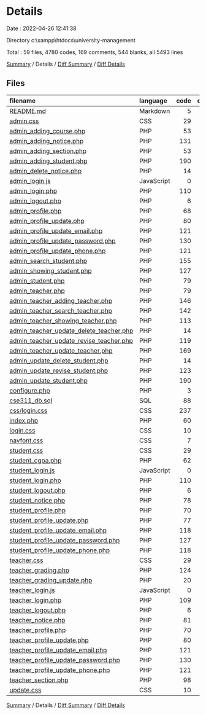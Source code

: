 # Details

Date : 2022-04-26 12:41:38

Directory c:\xampp\htdocs\university-management

Total : 59 files,  4780 codes, 169 comments, 544 blanks, all 5493 lines

[Summary](results.md) / Details / [Diff Summary](diff.md) / [Diff Details](diff-details.md)

## Files
| filename | language | code | comment | blank | total |
| :--- | :--- | ---: | ---: | ---: | ---: |
| [README.md](/README.md) | Markdown | 5 | 0 | 0 | 5 |
| [admin.css](/admin.css) | CSS | 29 | 0 | 6 | 35 |
| [admin_adding_course.php](/admin_adding_course.php) | PHP | 53 | 0 | 6 | 59 |
| [admin_adding_notice.php](/admin_adding_notice.php) | PHP | 131 | 8 | 18 | 157 |
| [admin_adding_section.php](/admin_adding_section.php) | PHP | 53 | 0 | 6 | 59 |
| [admin_adding_student.php](/admin_adding_student.php) | PHP | 190 | 2 | 12 | 204 |
| [admin_delete_notice.php](/admin_delete_notice.php) | PHP | 14 | 2 | 4 | 20 |
| [admin_login.js](/admin_login.js) | JavaScript | 0 | 0 | 1 | 1 |
| [admin_login.php](/admin_login.php) | PHP | 110 | 7 | 14 | 131 |
| [admin_logout.php](/admin_logout.php) | PHP | 6 | 0 | 0 | 6 |
| [admin_profile.php](/admin_profile.php) | PHP | 68 | 3 | 7 | 78 |
| [admin_profile_update.php](/admin_profile_update.php) | PHP | 80 | 0 | 8 | 88 |
| [admin_profile_update_email.php](/admin_profile_update_email.php) | PHP | 121 | 4 | 6 | 131 |
| [admin_profile_update_password.php](/admin_profile_update_password.php) | PHP | 130 | 5 | 10 | 145 |
| [admin_profile_update_phone.php](/admin_profile_update_phone.php) | PHP | 121 | 4 | 6 | 131 |
| [admin_search_student.php](/admin_search_student.php) | PHP | 155 | 2 | 13 | 170 |
| [admin_showing_student.php](/admin_showing_student.php) | PHP | 127 | 0 | 9 | 136 |
| [admin_student.php](/admin_student.php) | PHP | 79 | 0 | 11 | 90 |
| [admin_teacher.php](/admin_teacher.php) | PHP | 79 | 0 | 11 | 90 |
| [admin_teacher_adding_teacher.php](/admin_teacher_adding_teacher.php) | PHP | 146 | 3 | 11 | 160 |
| [admin_teacher_search_teacher.php](/admin_teacher_search_teacher.php) | PHP | 142 | 2 | 15 | 159 |
| [admin_teacher_showing_teacher.php](/admin_teacher_showing_teacher.php) | PHP | 113 | 0 | 10 | 123 |
| [admin_teacher_update_delete_teacher.php](/admin_teacher_update_delete_teacher.php) | PHP | 14 | 2 | 4 | 20 |
| [admin_teacher_update_revise_teacher.php](/admin_teacher_update_revise_teacher.php) | PHP | 119 | 2 | 24 | 145 |
| [admin_teacher_update_teacher.php](/admin_teacher_update_teacher.php) | PHP | 169 | 2 | 14 | 185 |
| [admin_update_delete_student.php](/admin_update_delete_student.php) | PHP | 14 | 2 | 4 | 20 |
| [admin_update_revise_student.php](/admin_update_revise_student.php) | PHP | 123 | 2 | 24 | 149 |
| [admin_update_student.php](/admin_update_student.php) | PHP | 190 | 2 | 15 | 207 |
| [configure.php](/configure.php) | PHP | 3 | 1 | 0 | 4 |
| [cse311_db.sql](/cse311_db.sql) | SQL | 88 | 69 | 36 | 193 |
| [css/login.css](/css/login.css) | CSS | 237 | 9 | 55 | 301 |
| [index.php](/index.php) | PHP | 60 | 0 | 7 | 67 |
| [login.css](/login.css) | CSS | 10 | 1 | 2 | 13 |
| [navfont.css](/navfont.css) | CSS | 7 | 1 | 1 | 9 |
| [student.css](/student.css) | CSS | 29 | 0 | 6 | 35 |
| [student_cgpa.php](/student_cgpa.php) | PHP | 62 | 0 | 7 | 69 |
| [student_login.js](/student_login.js) | JavaScript | 0 | 0 | 1 | 1 |
| [student_login.php](/student_login.php) | PHP | 110 | 1 | 13 | 124 |
| [student_logout.php](/student_logout.php) | PHP | 6 | 0 | 0 | 6 |
| [student_notice.php](/student_notice.php) | PHP | 78 | 1 | 12 | 91 |
| [student_profile.php](/student_profile.php) | PHP | 70 | 0 | 8 | 78 |
| [student_profile_update.php](/student_profile_update.php) | PHP | 77 | 0 | 8 | 85 |
| [student_profile_update_email.php](/student_profile_update_email.php) | PHP | 118 | 4 | 6 | 128 |
| [student_profile_update_password.php](/student_profile_update_password.php) | PHP | 127 | 5 | 10 | 142 |
| [student_profile_update_phone.php](/student_profile_update_phone.php) | PHP | 118 | 4 | 6 | 128 |
| [teacher.css](/teacher.css) | CSS | 29 | 0 | 6 | 35 |
| [teacher_grading.php](/teacher_grading.php) | PHP | 124 | 2 | 11 | 137 |
| [teacher_grading_update.php](/teacher_grading_update.php) | PHP | 20 | 1 | 6 | 27 |
| [teacher_login.js](/teacher_login.js) | JavaScript | 0 | 0 | 1 | 1 |
| [teacher_login.php](/teacher_login.php) | PHP | 109 | 1 | 12 | 122 |
| [teacher_logout.php](/teacher_logout.php) | PHP | 6 | 0 | 0 | 6 |
| [teacher_notice.php](/teacher_notice.php) | PHP | 81 | 1 | 12 | 94 |
| [teacher_profile.php](/teacher_profile.php) | PHP | 70 | 0 | 7 | 77 |
| [teacher_profile_update.php](/teacher_profile_update.php) | PHP | 80 | 0 | 7 | 87 |
| [teacher_profile_update_email.php](/teacher_profile_update_email.php) | PHP | 121 | 4 | 7 | 132 |
| [teacher_profile_update_password.php](/teacher_profile_update_password.php) | PHP | 130 | 5 | 11 | 146 |
| [teacher_profile_update_phone.php](/teacher_profile_update_phone.php) | PHP | 121 | 4 | 7 | 132 |
| [teacher_section.php](/teacher_section.php) | PHP | 98 | 0 | 8 | 106 |
| [update.css](/update.css) | CSS | 10 | 1 | 2 | 13 |

[Summary](results.md) / Details / [Diff Summary](diff.md) / [Diff Details](diff-details.md)